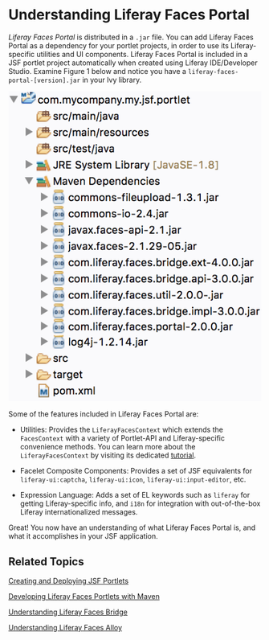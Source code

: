 # Understanding Liferay Faces Portal [](id=understanding-liferay-faces-portal)

*Liferay Faces Portal* is distributed in a `.jar` file. You can add Liferay
Faces Portal as a dependency for your portlet projects, in order to use its
Liferay-specific utilities and UI components. Liferay Faces Portal is included
in a JSF portlet project automatically when created using Liferay IDE/Developer
Studio. Examine Figure 1 below and notice you have a
`liferay-faces-portal-[version].jar` in your Ivy library. 

![Figure 1: Ivy downloads the required `.jar` files for your JSF portlet, depending on the JSF UI Component Suite you selected.](../../images/jsf-jars-package-explorer.png)

Some of the features included in Liferay Faces Portal are: 

- Utilities: Provides the `LiferayFacesContext` which extends the `FacesContext`
with a variety of Portlet-API and Liferay-specific convenience methods. You can
learn more about the `LiferayFacesContext` by visiting its dedicated
[tutorial](/develop/tutorials/-/knowledge_base/6-2/using-the-liferayfacescontext-with-liferay-faces-portal). 

- Facelet Composite Components: Provides a set of JSF equivalents for
`liferay-ui:captcha`, `liferay-ui:icon`, `liferay-ui:input-editor`, etc. 

<!-- The `liferay-ui` tags are being deprecated on the next release of Liferay
Faces and will be replaced by `portal:` components. Make sure to replaces the
above bullet once it is released. -Cody -->

- Expression Language: Adds a set of EL keywords such as `liferay` for getting
Liferay-specific info, and `i18n` for integration with out-of-the-box Liferay
internationalized messages. 

Great! You now have an understanding of what Liferay Faces Portal is, and what
it accomplishes in your JSF application. 

## Related Topics [](id=related-topics)

[Creating and Deploying JSF Portlets](/develop/tutorials/-/knowledge_base/6-2/creating-and-deploying-jsf-portlets)

[Developing Liferay Faces Portlets with Maven](/develop/tutorials/-/knowledge_base/6-2/developing-liferay-faces-portlets-with-maven)

[Understanding Liferay Faces Bridge](/develop/tutorials/-/knowledge_base/6-2/understanding-liferay-faces-bridge)

[Understanding Liferay Faces Alloy](/develop/tutorials/-/knowledge_base/6-2/understanding-liferay-faces-alloy)

